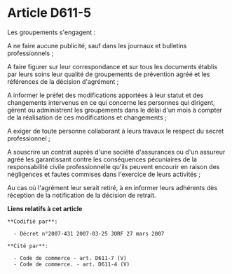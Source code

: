# Article D611-5

Les groupements s'engagent :

A ne faire aucune publicité, sauf dans les journaux et bulletins professionnels ;

A faire figurer sur leur correspondance et sur tous les documents établis par leurs soins leur qualité de groupements de
prévention agréé et les références de la décision d'agrément ;

A informer le préfet des modifications apportées à leur statut et des changements intervenus en ce qui concerne les personnes
qui dirigent, gèrent ou administrent les groupements dans le délai d'un mois à compter de la réalisation de ces modifications
et changements ;

A exiger de toute personne collaborant à leurs travaux le respect du secret professionnel ;

A souscrire un contrat auprès d'une société d'assurances ou d'un assureur agréé les garantissant contre les conséquences
pécuniaires de la responsabilité civile professionnelle qu'ils peuvent encourir en raison des négligences et fautes commises
dans l'exercice de leurs activités ;

Au cas où l'agrément leur serait retiré, à en informer leurs adhérents dès réception de la notification de la décision de
retrait.

**Liens relatifs à cet article**

	**Codifié par**:

	  - Décret n°2007-431 2007-03-25 JORF 27 mars 2007

	**Cité par**:

	  - Code de commerce - art. D611-7 (V)
	  - Code de commerce. - art. D611-4 (V)
